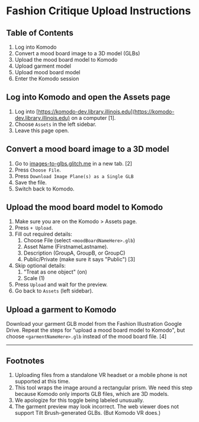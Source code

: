 # Fashion Critique Upload Instructions

## Table of Contents
1. Log into Komodo
1. Convert a mood board image to a 3D model (GLBs)
2. Upload the mood board model to Komodo
3. Upload garment model
4. Upload mood board model
5. Enter the Komodo session

## Log into Komodo and open the Assets page

1. Log into [https://komodo-dev.library.illinois.edu](https://komodo-dev.library.illinois.edu) on a computer [1].
2. Choose `Assets` in the left sidebar.
3. Leave this page open. 

## Convert a mood board image to a 3D model

1. Go to [images-to-glbs.glitch.me](http://images-to-glbs.glitch.me) in a new tab. [2]
2. Press `Choose File`.
3. Press `Download Image Plane(s) as a Single GLB`
4. Save the file.
5. Switch back to Komodo.

## Upload the mood board model to Komodo

1. Make sure you are on the Komodo > Assets page.
3. Press `+ Upload`.
4. Fill out required details: 
   1. Choose File (select `<moodBoardNameHere>.glb`)
   2. Asset Name  (FirstnameLastname).
   1. Description (GroupA, GroupB, or GroupC)
   3. Public/Private (make sure it says "Public") [3]
5. Skip optional details: 
   1. "Treat as one object" (on) 
   3. Scale (1)
6. Press `Upload` and wait for the preview.
7. Go back to `Assets` (left sidebar).

## Upload a garment to Komodo

Download your garment GLB model from the Fashion Illustration Google Drive. Repeat the steps for "upload a mood board model to Komodo", but choose `<garmentNameHere>.glb` instead of the mood board file. [4]

___

## Footnotes
1. Uploading files from a standalone VR headset or a mobile phone is not supported at this time.
2. This tool wraps the image around a rectangular prism. We need this step because Komodo only imports GLB files, which are 3D models. 
3. We apologize for this toggle being labeled unusually.
4. The garment preview may look incorrect. The web viewer does not support Tilt Brush-generated GLBs. (But Komodo VR does.)